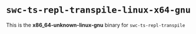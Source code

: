 # `swc-ts-repl-transpile-linux-x64-gnu`

This is the **x86_64-unknown-linux-gnu** binary for `swc-ts-repl-transpile`
